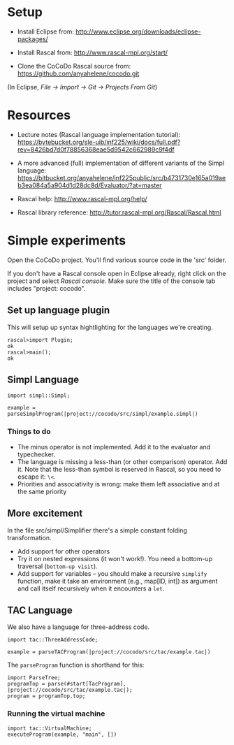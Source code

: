 # Setup

* Install Eclipse from: http://www.eclipse.org/downloads/eclipse-packages/

* Install Rascal from: http://www.rascal-mpl.org/start/

* Clone the CoCoDo Rascal source from: https://github.com/anyahelene/cocodo.git

(In Eclipse, *File → Import → Git → Projects From Git*)

# Resources

* Lecture notes (Rascal language implementation tutorial): https://bytebucket.org/sle-uib/inf225/wiki/docs/full.pdf?rev=8426bd7d0f78856368eae5d9542c662989c9f4df

* A more advanced (full) implementation of different variants of the Simpl language: https://bitbucket.org/anyahelene/inf225public/src/b4731730e165a019aeb3ea084a5a904d1d28dc8d/Evaluator/?at=master

* Rascal help: http://www.rascal-mpl.org/help/

* Rascal library reference: http://tutor.rascal-mpl.org/Rascal/Rascal.html

# Simple experiments
Open the CoCoDo project. You'll find various source code in the 'src' folder.

If you don't have a Rascal console open in Eclipse already, right click on the project and select *Rascal console*. Make sure the title of the console tab includes "project: cocodo".


## Set up language plugin
This will setup up syntax hightlighting for the languages we're creating.

```
rascal>import Plugin;
ok
rascal>main();
ok
```

## Simpl Language
```
import simpl::Simpl;
```

```
example = parseSimplProgram(|project://cocodo/src/simpl/example.simpl|)
```



### Things to do

* The minus operator is not implemented. Add it to the evaluator and typechecker.
* The language is missing a less-than (or other comparison) operator. Add it. Note that the less-than symbol is reserved in Rascal, so you need to escape it: `\<`.
* Priorities and associativity is wrong: make them left associative and at the same priority


## More excitement
In the file src/simpl/Simplifier there's a simple constant folding transformation.

* Add support for other operators
* Try it on nested expressions (it won't work!). You need a bottom-up traversal (`bottom-up visit`).
* Add support for variables – you should make a recursive `simplify` function, make it take an environment (e.g., map[ID, int]) as argument and call itself recursively when it encounters a `let`.

 
## TAC Language
We also have a language for three-address code.


```
import tac::ThreeAddressCode;
```

```
example = parseTACProgram(|project://cocodo/src/tac/example.tac|)
```


The `parseProgram` function is shorthand for this:
```
import ParseTree;
programTop = parse(#start[TacProgram], |project://cocodo/src/tac/example.tac|);
program = programTop.top;
```


### Running the virtual machine
```
import tac::VirtualMachine;
executeProgram(example, "main", [])
```
